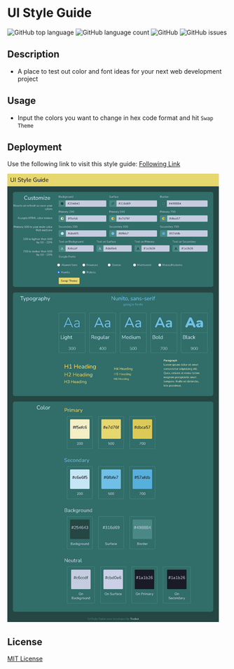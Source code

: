 # UI Style Guide

![GitHub top language](https://img.shields.io/github/languages/top/tooboi/style-guide?color=yellow)
![GitHub language count](https://img.shields.io/github/languages/count/tooboi/style-guide?color=yellow)
![GitHub](https://img.shields.io/github/license/tooboi/style-guide?color=yellow)
![GitHub issues](https://img.shields.io/github/issues/tooboi/style-guide?color=yellow)

## Description

- A place to test out color and font ideas for your next web development project

## Usage

- Input the colors you want to change in hex code format and hit `Swap Theme`

## Deployment

Use the following link to visit this style guide: [Following Link](https://tooboi.github.io/Style-Guide/)

![screenshot of web page](/assets/images/Demo.png)

## License

[MIT License](./LICENSE)
